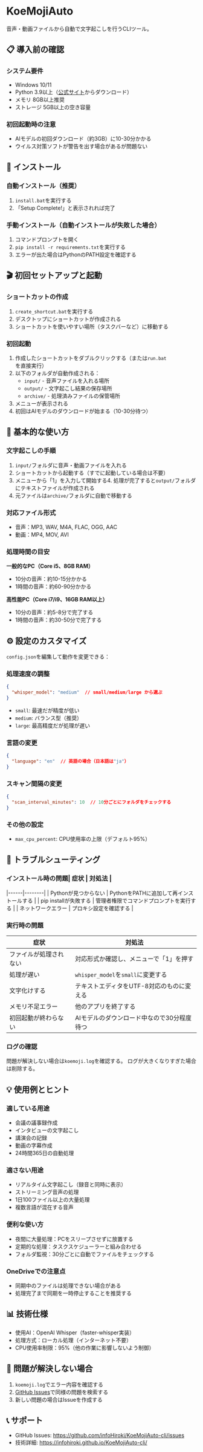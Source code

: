 # KoeMojiAuto

音声・動画ファイルから自動で文字起こしを行うCLIツール。

## 📋 導入前の確認

### システム要件
- Windows 10/11
- Python 3.9以上（[公式サイト](https://www.python.org/)からダウンロード）
- メモリ 8GB以上推奨
- ストレージ 5GB以上の空き容量

### 初回起動時の注意
- AIモデルの初回ダウンロード（約3GB）に10-30分かかる
- ウイルス対策ソフトが警告を出す場合があるが問題ない

## 🚀 インストール

### 自動インストール（推奨）
1. `install.bat`を実行する
2. 「Setup Complete!」と表示されれば完了

### 手動インストール（自動インストールが失敗した場合）
1. コマンドプロンプトを開く
2. `pip install -r requirements.txt`を実行する
3. エラーが出た場合はPythonのPATH設定を確認する

## 🎬 初回セットアップと起動

### ショートカットの作成
1. `create_shortcut.bat`を実行する
2. デスクトップにショートカットが作成される
3. ショートカットを使いやすい場所（タスクバーなど）に移動する

### 初回起動
1. 作成したショートカットをダブルクリックする（または`run.bat`を直接実行）
2. 以下のフォルダが自動作成される：
   - `input/` - 音声ファイルを入れる場所
   - `output/` - 文字起こし結果の保存場所
   - `archive/` - 処理済みファイルの保管場所
3. メニューが表示される
4. 初回はAIモデルのダウンロードが始まる（10-30分待つ）

## 📝 基本的な使い方

### 文字起こしの手順
1. `input/`フォルダに音声・動画ファイルを入れる
2. ショートカットから起動する（すでに起動している場合は不要）
3. メニューから「1」を入力して開始する4. 処理が完了すると`output/`フォルダにテキストファイルが作成される
5. 元ファイルは`archive/`フォルダに自動で移動する

### 対応ファイル形式
- 音声：MP3, WAV, M4A, FLAC, OGG, AAC
- 動画：MP4, MOV, AVI

### 処理時間の目安
**一般的なPC（Core i5、8GB RAM）**
- 10分の音声：約10-15分かかる
- 1時間の音声：約60-90分かかる

**高性能PC（Core i7/i9、16GB RAM以上）**
- 10分の音声：約5-8分で完了する
- 1時間の音声：約30-50分で完了する

## ⚙️ 設定のカスタマイズ

`config.json`を編集して動作を変更できる：

### 処理速度の調整
```json
{
  "whisper_model": "medium"  // small/medium/large から選ぶ
}
```
- `small`: 最速だが精度が低い
- `medium`: バランス型（推奨）
- `large`: 最高精度だが処理が遅い

### 言語の変更
```json
{
  "language": "en"  // 英語の場合（日本語は"ja"）
}
```

### スキャン間隔の変更
```json
{
  "scan_interval_minutes": 10  // 10分ごとにフォルダをチェックする
}
```

### その他の設定
- `max_cpu_percent`: CPU使用率の上限（デフォルト95%）

## 🔧 トラブルシューティング

### インストール時の問題| 症状 | 対処法 |
|------|--------|
| Pythonが見つからない | PythonをPATHに追加して再インストールする |
| pip installが失敗する | 管理者権限でコマンドプロンプトを実行する |
| ネットワークエラー | プロキシ設定を確認する |

### 実行時の問題
| 症状 | 対処法 |
|------|--------|
| ファイルが処理されない | 対応形式か確認し、メニューで「1」を押す |
| 処理が遅い | `whisper_model`を`small`に変更する |
| 文字化けする | テキストエディタをUTF-8対応のものに変える |
| メモリ不足エラー | 他のアプリを終了する |
| 初回起動が終わらない | AIモデルのダウンロード中なので30分程度待つ |

### ログの確認
問題が解決しない場合は`koemoji.log`を確認する。
ログが大きくなりすぎた場合は削除する。

## 💡 使用例とヒント

### 適している用途
- 会議の議事録作成
- インタビューの文字起こし
- 講演会の記録
- 動画の字幕作成
- 24時間365日の自動処理

### 適さない用途
- リアルタイム文字起こし（録音と同時に表示）
- ストリーミング音声の処理
- 1日100ファイル以上の大量処理
- 複数言語が混在する音声

### 便利な使い方
- 夜間に大量処理：PCをスリープさせずに放置する
- 定期的な処理：タスクスケジューラーと組み合わせる
- フォルダ監視：30分ごとに自動でファイルをチェックする

### OneDriveでの注意点
- 同期中のファイルは処理できない場合がある
- 処理完了まで同期を一時停止することを推奨する
## 📊 技術仕様

- 使用AI：OpenAI Whisper（faster-whisper実装）
- 処理方式：ローカル処理（インターネット不要）
- CPU使用率制限：95%（他の作業に影響しないよう制御）

## 🐛 問題が解決しない場合

1. `koemoji.log`でエラー内容を確認する
2. [GitHub Issues](https://github.com/infoHiroki/KoeMojiAuto-cli/issues)で同様の問題を検索する
3. 新しい問題の場合はIssueを作成する

## 📞 サポート

- GitHub Issues: https://github.com/infoHiroki/KoeMojiAuto-cli/issues
- 技術詳細: https://infohiroki.github.io/KoeMojiAuto-cli/

